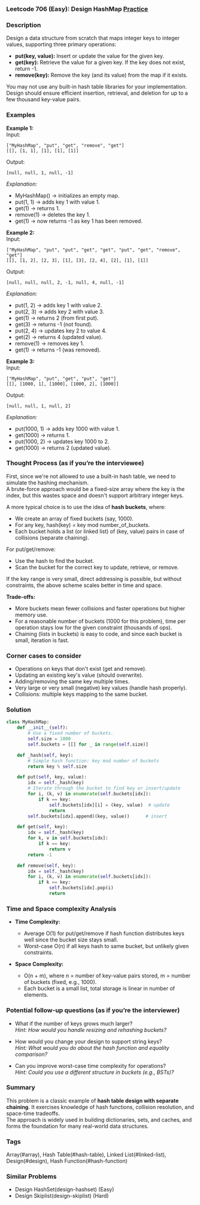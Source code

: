### Leetcode 706 (Easy): Design HashMap [Practice](https://leetcode.com/problems/design-hashmap)

### Description  
Design a data structure from scratch that maps integer keys to integer values, supporting three primary operations:
- **put(key, value):** Insert or update the value for the given key.
- **get(key):** Retrieve the value for a given key. If the key does not exist, return -1.
- **remove(key):** Remove the key (and its value) from the map if it exists.

You may not use any built-in hash table libraries for your implementation.  
Design should ensure efficient insertion, retrieval, and deletion for up to a few thousand key-value pairs.

### Examples  

**Example 1:**  
Input:  
```
["MyHashMap", "put", "get", "remove", "get"]
[[], [1, 1], [1], [1], [1]]
```
Output:  
```
[null, null, 1, null, -1]
```
*Explanation:*
- MyHashMap() → initializes an empty map.
- put(1, 1) → adds key 1 with value 1.
- get(1) → returns 1.
- remove(1) → deletes the key 1.
- get(1) → now returns -1 as key 1 has been removed.

**Example 2:**  
Input:  
```
["MyHashMap", "put", "put", "get", "get", "put", "get", "remove", "get"]
[[], [1, 2], [2, 3], [1], [3], [2, 4], [2], [1], [1]]
```
Output:  
```
[null, null, null, 2, -1, null, 4, null, -1]
```
*Explanation:*
- put(1, 2) → adds key 1 with value 2.
- put(2, 3) → adds key 2 with value 3.
- get(1) → returns 2 (from first put).
- get(3) → returns -1 (not found).
- put(2, 4) → updates key 2 to value 4.
- get(2) → returns 4 (updated value).
- remove(1) → removes key 1.
- get(1) → returns -1 (was removed).

**Example 3:**  
Input:  
```
["MyHashMap", "put", "get", "put", "get"]
[[], [1000, 1], [1000], [1000, 2], [1000]]
```
Output:  
```
[null, null, 1, null, 2]
```
*Explanation:*
- put(1000, 1) → adds key 1000 with value 1.
- get(1000) → returns 1.
- put(1000, 2) → updates key 1000 to 2.
- get(1000) → returns 2 (updated value).

### Thought Process (as if you’re the interviewee)  
First, since we're not allowed to use a built-in hash table, we need to simulate the hashing mechanism.  
A brute-force approach would be a fixed-size array where the key is the index, but this wastes space and doesn't support arbitrary integer keys.  

A more typical choice is to use the idea of **hash buckets**, where:
- We create an array of fixed buckets (say, 1000).
- For any key, hash(key) = key mod number_of_buckets.
- Each bucket holds a list (or linked list) of (key, value) pairs in case of collisions (separate chaining).

For put/get/remove:
- Use the hash to find the bucket.
- Scan the bucket for the correct key to update, retrieve, or remove.

If the key range is very small, direct addressing is possible, but without constraints, the above scheme scales better in time and space.

**Trade-offs:**
- More buckets mean fewer collisions and faster operations but higher memory use.
- For a reasonable number of buckets (1000 for this problem), time per operation stays low for the given constraint (thousands of ops).
- Chaining (lists in buckets) is easy to code, and since each bucket is small, iteration is fast.

### Corner cases to consider  
- Operations on keys that don't exist (get and remove).
- Updating an existing key's value (should overwrite).
- Adding/removing the same key multiple times.
- Very large or very small (negative) key values (handle hash properly).
- Collisions: multiple keys mapping to the same bucket.

### Solution

```python
class MyHashMap:
    def __init__(self):
        # Use a fixed number of buckets.
        self.size = 1000
        self.buckets = [[] for _ in range(self.size)]

    def _hash(self, key):
        # Simple hash function: key mod number of buckets
        return key % self.size

    def put(self, key, value):
        idx = self._hash(key)
        # Iterate through the bucket to find key or insert/update
        for i, (k, v) in enumerate(self.buckets[idx]):
            if k == key:
                self.buckets[idx][i] = (key, value)  # update
                return
        self.buckets[idx].append((key, value))      # insert

    def get(self, key):
        idx = self._hash(key)
        for k, v in self.buckets[idx]:
            if k == key:
                return v
        return -1

    def remove(self, key):
        idx = self._hash(key)
        for i, (k, v) in enumerate(self.buckets[idx]):
            if k == key:
                self.buckets[idx].pop(i)
                return
```

### Time and Space complexity Analysis  

- **Time Complexity:**  
  - Average O(1) for put/get/remove if hash function distributes keys well since the bucket size stays small.
  - Worst-case O(n) if all keys hash to same bucket, but unlikely given constraints.

- **Space Complexity:**  
  - O(n + m), where n = number of key-value pairs stored, m = number of buckets (fixed, e.g., 1000).
  - Each bucket is a small list, total storage is linear in number of elements.

### Potential follow-up questions (as if you’re the interviewer)  

- What if the number of keys grows much larger?  
  *Hint: How would you handle resizing and rehashing buckets?*

- How would you change your design to support string keys?  
  *Hint: What would you do about the hash function and equality comparison?*

- Can you improve worst-case time complexity for operations?  
  *Hint: Could you use a different structure in buckets (e.g., BSTs)?*

### Summary
This problem is a classic example of **hash table design with separate chaining**. It exercises knowledge of hash functions, collision resolution, and space-time tradeoffs.  
The approach is widely used in building dictionaries, sets, and caches, and forms the foundation for many real-world data structures.

### Tags
Array(#array), Hash Table(#hash-table), Linked List(#linked-list), Design(#design), Hash Function(#hash-function)

### Similar Problems
- Design HashSet(design-hashset) (Easy)
- Design Skiplist(design-skiplist) (Hard)